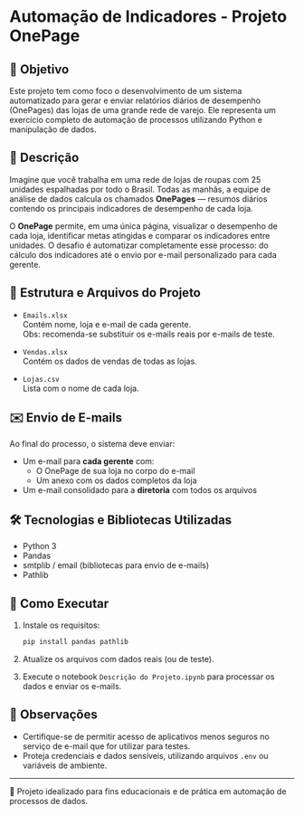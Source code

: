 
# Automação de Indicadores - Projeto OnePage

## 📌 Objetivo

Este projeto tem como foco o desenvolvimento de um sistema automatizado para gerar e enviar relatórios diários de desempenho (OnePages) das lojas de uma grande rede de varejo. Ele representa um exercício completo de automação de processos utilizando Python e manipulação de dados.

## 🧾 Descrição

Imagine que você trabalha em uma rede de lojas de roupas com 25 unidades espalhadas por todo o Brasil. Todas as manhãs, a equipe de análise de dados calcula os chamados **OnePages** — resumos diários contendo os principais indicadores de desempenho de cada loja.

O **OnePage** permite, em uma única página, visualizar o desempenho de cada loja, identificar metas atingidas e comparar os indicadores entre unidades. O desafio é automatizar completamente esse processo: do cálculo dos indicadores até o envio por e-mail personalizado para cada gerente.

## 📂 Estrutura e Arquivos do Projeto

- `Emails.xlsx`  
  Contém nome, loja e e-mail de cada gerente.  
  Obs: recomenda-se substituir os e-mails reais por e-mails de teste.

- `Vendas.xlsx`  
  Contém os dados de vendas de todas as lojas.

- `Lojas.csv`  
  Lista com o nome de cada loja.

## ✉️ Envio de E-mails

Ao final do processo, o sistema deve enviar:
- Um e-mail para **cada gerente** com:
  - O OnePage de sua loja no corpo do e-mail
  - Um anexo com os dados completos da loja
- Um e-mail consolidado para a **diretoria** com todos os arquivos

## 🛠️ Tecnologias e Bibliotecas Utilizadas

- Python 3
- Pandas
- smtplib / email (bibliotecas para envio de e-mails)
- Pathlib

## 🚀 Como Executar

1. Instale os requisitos:
   ```bash
   pip install pandas pathlib
   ```

2. Atualize os arquivos com dados reais (ou de teste).

3. Execute o notebook `Descrição do Projeto.ipynb` para processar os dados e enviar os e-mails.

## 🔐 Observações

- Certifique-se de permitir acesso de aplicativos menos seguros no serviço de e-mail que for utilizar para testes.
- Proteja credenciais e dados sensíveis, utilizando arquivos `.env` ou variáveis de ambiente.

---

📧 Projeto idealizado para fins educacionais e de prática em automação de processos de dados.

